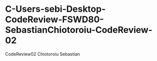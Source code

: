# C-Users-sebi-Desktop-CodeReview-FSWD80-SebastianChiotoroiu-CodeReview-02
CodeReview02 Chiotoroiu Sebastian
